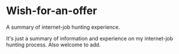 # Wish-for-an-offer
A summary of internet-job hunting experience.

It's just  a  summary of information and experience on my internet-job hunting process. Also welcome to add.
